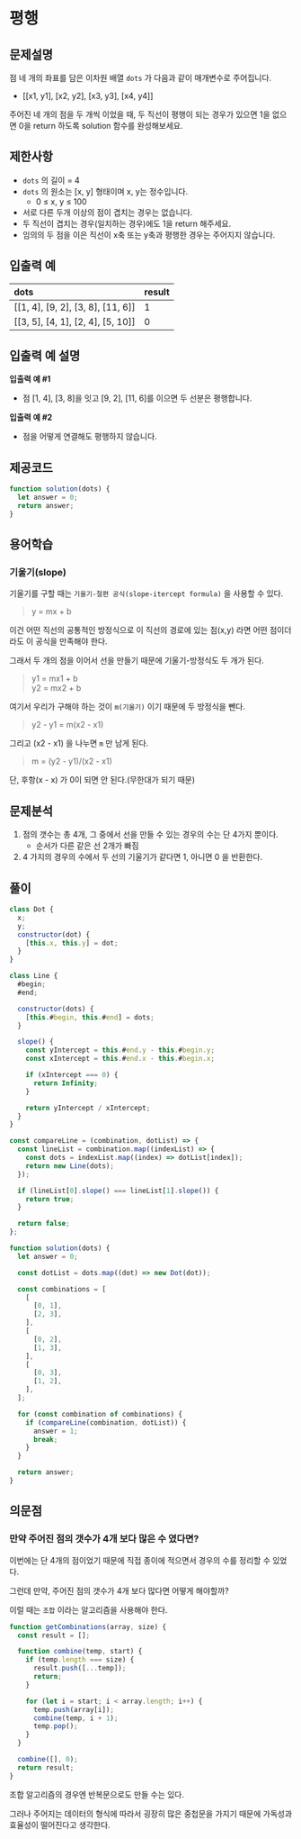 # 평행

## 문제설명

점 네 개의 좌표를 담은 이차원 배열 `dots` 가 다음과 같이 매개변수로 주어집니다.

- [[x1, y1], [x2, y2], [x3, y3], [x4, y4]]

주어진 네 개의 점을 두 개씩 이었을 때, 두 직선이 평행이 되는 경우가 있으면 1을 없으면 0을 return 하도록 solution 함수를 완성해보세요.

## 제한사항

- `dots` 의 길이 = 4
- `dots` 의 원소는 [x, y] 형태이며 x, y는 정수입니다.
  - 0 ≤ x, y ≤ 100
- 서로 다른 두개 이상의 점이 겹치는 경우는 없습니다.
- 두 직선이 겹치는 경우(일치하는 경우)에도 1을 return 해주세요.
- 임의의 두 점을 이은 직선이 x축 또는 y축과 평행한 경우는 주어지지 않습니다.

## 입출력 예

| dots                              | result |
| :-------------------------------- | :----- |
| [[1, 4], [9, 2], [3, 8], [11, 6]] | 1      |
| [[3, 5], [4, 1], [2, 4], [5, 10]] | 0      |

## 입출력 예 설명

**입출력 예 #1**

- 점 [1, 4], [3, 8]을 잇고 [9, 2], [11, 6]를 이으면 두 선분은 평행합니다.

**입출력 예 #2**

- 점을 어떻게 연결해도 평행하지 않습니다.

## 제공코드

```js
function solution(dots) {
  let answer = 0;
  return answer;
}
```

## 용어학습

### 기울기(slope)

기울기를 구할 때는 `기울기-절편 공식(slope-itercept formula)` 을 사용할 수 있다.

> y = mx + b

이건 어떤 직선의 공통적인 방정식으로 이 직선의 경로에 있는 점(x,y) 라면 어떤 점이더라도 이 공식을 만족해야 한다.

그래서 두 개의 점을 이어서 선을 만들기 때문에 기울기-방정식도 두 개가 된다.

> y1 = mx1 + b  
> y2 = mx2 + b

여기서 우리가 구해야 하는 것이 `m(기울기)` 이기 때문에 두 방정식을 뺀다.

> y2 - y1 = m(x2 - x1)

그리고 (x2 - x1) 을 나누면 `m` 만 남게 된다.

> m = (y2 - y1)/(x2 - x1)

단, 후항(x - x) 가 0이 되면 안 된다.(무한대가 되기 때문)

## 문제분석

1. 점의 갯수는 총 4개, 그 중에서 선을 만들 수 있는 경우의 수는 단 4가지 뿐이다.
   - 순서가 다른 같은 선 2개가 빠짐
2. 4 가지의 경우의 수에서 두 선의 기울기가 같다면 1, 아니면 0 을 반환한다.

## 풀이

```js
class Dot {
  x;
  y;
  constructor(dot) {
    [this.x, this.y] = dot;
  }
}

class Line {
  #begin;
  #end;

  constructor(dots) {
    [this.#begin, this.#end] = dots;
  }

  slope() {
    const yIntercept = this.#end.y - this.#begin.y;
    const xIntercept = this.#end.x - this.#begin.x;

    if (xIntercept === 0) {
      return Infinity;
    }

    return yIntercept / xIntercept;
  }
}

const compareLine = (combination, dotList) => {
  const lineList = combination.map((indexList) => {
    const dots = indexList.map((index) => dotList[index]);
    return new Line(dots);
  });

  if (lineList[0].slope() === lineList[1].slope()) {
    return true;
  }

  return false;
};

function solution(dots) {
  let answer = 0;

  const dotList = dots.map((dot) => new Dot(dot));

  const combinations = [
    [
      [0, 1],
      [2, 3],
    ],
    [
      [0, 2],
      [1, 3],
    ],
    [
      [0, 3],
      [1, 2],
    ],
  ];

  for (const combination of combinations) {
    if (compareLine(combination, dotList)) {
      answer = 1;
      break;
    }
  }

  return answer;
}
```

## 의문점

### 만약 주어진 점의 갯수가 4개 보다 많은 수 였다면?

이번에는 단 4개의 점이었기 때문에 직접 종이에 적으면서 경우의 수를 정리할 수 있었다.

그런데 만약, 주어진 점의 갯수가 4개 보다 많다면 어떻게 해야할까?

이럴 때는 `조합` 이라는 알고리즘을 사용해야 한다.

```js
function getCombinations(array, size) {
  const result = [];

  function combine(temp, start) {
    if (temp.length === size) {
      result.push([...temp]);
      return;
    }

    for (let i = start; i < array.length; i++) {
      temp.push(array[i]);
      combine(temp, i + 1);
      temp.pop();
    }
  }

  combine([], 0);
  return result;
}
```

조합 알고리즘의 경우엔 반복문으로도 만들 수는 있다.

그러나 주어지는 데이터의 형식에 따라서 굉장히 많은 중첩문을 가지기 때문에 가독성과 효율성이 떨어진다고 생각한다.
